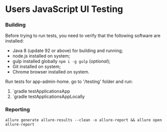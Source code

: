 Users JavaScript UI Testing
===

### Building

Before trying to run tests, you need to verify that the following software are installed:

* Java 8 (update 92 or above) for building and running;
* node.js installed on system;
* gulp installed globally `npm i -g gulp` (_optional_);
* Git installed on system;
* Chrome browser installed on system.

Run tests for app-admin-home.
go to '/testing' folder and run:
  1. `gradle testApplicationsApp
  2. `gradle testApplicationsAppLocally

### Reporting

```
allure generate allure-results --clean -o allure-report && allure open allure-report
```

